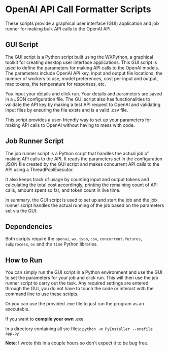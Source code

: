 # OpenAI API Call Formatter Scripts

These scripts provide a graphical user interface (GUI) application and job runner for making bulk API calls to the OpenAI API.

## GUI Script

The GUI script is a Python script built using the WXPython, a graphical toolkit for creating desktop user interface applications. This GUI script is used to define the parameters for making API calls to the OpenAI models. The parameters include OpenAI API key, input and output file locations, the number of workers to use, model preferences, cost per input and output, max tokens, the temperature for responses, etc.

You input your details and click run. Your details and parameters are saved in a JSON configuration file. The GUI script also has functionalities to validate the API key by making a test API request to OpenAI and validating input files by ensuring the file exists and is a valid .csv file. 

This script provides a user-friendly way to set up your parameters for making API calls to OpenAI without having to mess with code.

## Job Runner Script

The job runner script is a Python script that handles the actual job of making API calls to the API. It reads the parameters set in the configuration JSON file created by the GUI script and makes concurrent API calls to the API using a ThreadPoolExecutor. 

It also keeps track of usage by counting input and output tokens and calculating the total cost accordingly, printing the remaining count of API calls, amount spent so far, and token count in live time.

In summary, the GUI script is used to set up and start the job and the job runner script handles the actual running of the job based on the parameters set via the GUI.

## Dependencies

Both scripts require the `openai`, `wx`, `json`, `csv`, `concurrent.futures`, `subprocess`, `os` and the `time` Python libraries. 

## How to Run

You can simply run the GUI script in a Python environment and use the GUI to set the parameters for your job and click run. This will then use the job runner script to carry out the task. Any required settings are entered through the GUI, you do not have to touch the code or interact with the command line to use these scripts.

Or you can use the provided .exe file to just run the program as an executable.

If you want to **compile your own** .exe 

In a directory containing all src files:
`python -m PyInstaller --onefile app.py`


**Note**: I wrote this in a couple hours so don't expect it to be bug free.